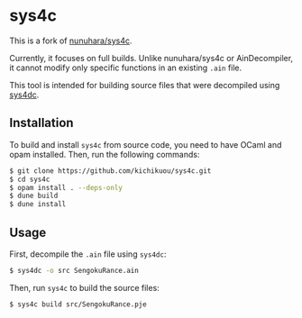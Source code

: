# sys4c

This is a fork of [nunuhara/sys4c](https://github.com/nunuhara/sys4c).

Currently, it focuses on full builds. Unlike nunuhara/sys4c or AinDecompiler,
it cannot modify only specific functions in an existing `.ain` file.

This tool is intended for building source files that were decompiled using
[sys4dc](https://github.com/kichikuou/sys4dc).

## Installation

To build and install `sys4c` from source code, you need to have OCaml and opam
installed. Then, run the following commands:

```sh
$ git clone https://github.com/kichikuou/sys4c.git
$ cd sys4c
$ opam install . --deps-only
$ dune build
$ dune install
```

## Usage

First, decompile the `.ain` file using `sys4dc`:

```sh
$ sys4dc -o src SengokuRance.ain
```

Then, run `sys4c` to build the source files:

```sh
$ sys4c build src/SengokuRance.pje
```
